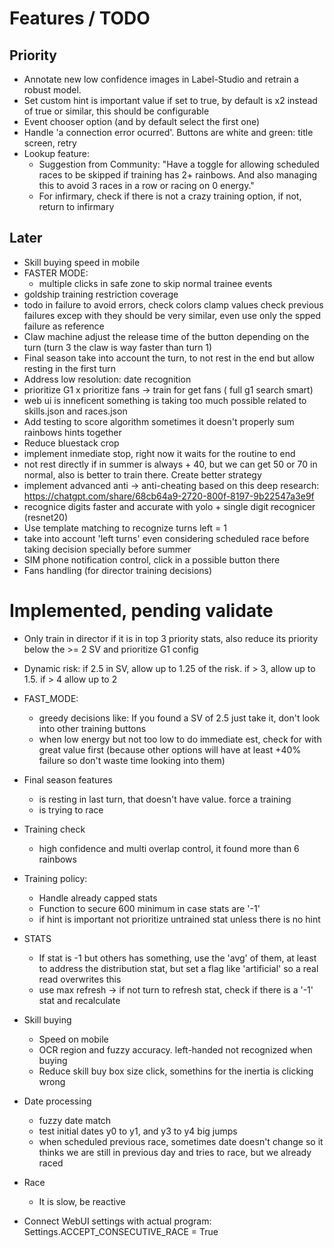 # Features / TODO
## Priority
- Annotate new low confidence images in Label-Studio and retrain a robust model.
- Set custom hint is important value if set to true, by default is x2 instead of true or similar, this should be configurable
- Event chooser option (and by default select the first one)
- Handle 'a connection error ocurred'. Buttons are white and green: title screen, retry
- Lookup feature:
	- Suggestion from Community: "Have a toggle for allowing scheduled races to be skipped if training has 2+ rainbows. And also managing this to avoid 3 races in a row or racing on 0 energy."
	- For infirmary, check if there is not a crazy training option, if not, return to infirmary

## Later
- Skill buying speed in mobile
- FASTER MODE:
	- multiple clicks in safe zone to skip normal trainee events
- goldship training restriction coverage
- todo in failure to avoid errors, check colors clamp values check previous failures excep with they should be very similar, even use only the spped failure as reference
- Claw machine adjust the release time of the button depending on the turn (turn 3 the claw is way faster than turn 1)
- Final season take into account the turn, to not rest in the end but allow resting in the first turn
- Address low resolution: date recognition
- prioritize G1 x prioritize fans -> train for get fans ( full g1 search smart)
- web ui is inneficent something is taking too much possible related to skills.json and races.json
- Add testing to score algorithm sometimes it doesn't properly sum rainbows hints together
- Reduce bluestack crop
- implement inmediate stop, right now it waits for the routine to end
- not rest directly if in summer is always + 40, but we can get 50 or 70 in normal, also is better to train there. Create better strategy
- implement advanced anti -> anti-cheating based on this deep research:
https://chatgpt.com/share/68cb64a9-2720-800f-8197-9b22547a3e9f
- recognice digits faster and accurate with yolo + single digit recognicer (resnet20)
- Use template matching to recognize turns left = 1
- take into account 'left turns' even considering scheduled race before taking decision specially before summer
- SIM phone notification control, click in a possible button there
- Fans handling (for director training decisions)

# Implemented, pending validate
- Only train in director if it is in top 3 priority stats, also reduce its priority below the >= 2 SV and prioritize G1 config
- Dynamic risk: if 2.5 in SV, allow up to 1.25 of the risk. if > 3, allow  up to 1.5. if > 4 allow up to 2
- FAST_MODE:
	- greedy decisions like: If you found a SV of 2.5 just take it, don't look into other training buttons
	- when low energy but not too low to do immediate est, check for with great value first (because other options will have at least +40% failure so don't waste time looking into them)
	
- Final season features
	- is resting in last turn, that doesn't have value. force a training
	- is trying to race

- Training check
	- high confidence and multi overlap control, it found more than 6 rainbows
	
- Training policy:
	- Handle already capped stats
	- Function to secure 600 minimum in case stats are '-1'
	- if hint is important not prioritize untrained stat unless there is no hint

- STATS
	- If stat is -1 but others has something, use the 'avg' of them, at least to address the distribution stat, but set a flag like 'artificial' so a real read overwrites this
	- use max refresh -> if not turn to refresh stat, check if there is a '-1' stat and recalculate

- Skill buying
	- Speed on mobile
	- OCR region and fuzzy accuracy. left-handed not recognized when buying
	- Reduce skill buy box size click, somethins for the inertia is clicking wrong

- Date processing
	- fuzzy date match
	- test initial dates y0 to y1, and y3 to y4 big jumps
	- when scheduled previous race, sometimes date doesn't change so it thinks we are still in previous day and tries to race, but we already raced
	
- Race
	- It is slow, be reactive

- Connect WebUI settings with actual program:
	Settings.ACCEPT_CONSECUTIVE_RACE = True
 